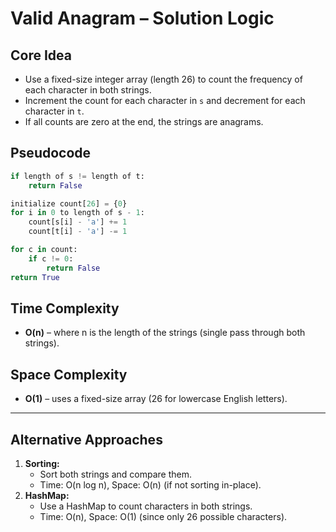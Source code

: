 # Valid Anagram – Solution Logic

## Core Idea

- Use a fixed-size integer array (length 26) to count the frequency of each character in both strings.
- Increment the count for each character in `s` and decrement for each character in `t`.
- If all counts are zero at the end, the strings are anagrams.

## Pseudocode

```python
if length of s != length of t:
    return False

initialize count[26] = {0}
for i in 0 to length of s - 1:
    count[s[i] - 'a'] += 1
    count[t[i] - 'a'] -= 1

for c in count:
    if c != 0:
        return False
return True
```

## Time Complexity

- **O(n)** – where n is the length of the strings (single pass through both strings).

## Space Complexity

- **O(1)** – uses a fixed-size array (26 for lowercase English letters).

---

## Alternative Approaches

1. **Sorting:**
   - Sort both strings and compare them.
   - Time: O(n log n), Space: O(n) (if not sorting in-place).
2. **HashMap:**
   - Use a HashMap to count characters in both strings.
   - Time: O(n), Space: O(1) (since only 26 possible characters).
